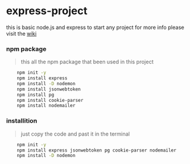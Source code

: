 # express-project
this is basic node.js and express to start any project 
for more info please visit the [wiki](https://github.com/EliasSalom/express-project/wiki)

### npm package
> this all the npm package that been used in this project
```sh
    npm init -y
    npm install express
    npm install -D nodemon
    npm install jsonwebtoken
    npm install pg
    npm install cookie-parser
    npm install nodemailer
```

### installition
> just copy the code and past it in the terminal
```sh
    npm init -y
    npm install express jsonwebtoken pg cookie-parser nodemailer
    npm install -D nodemon
```
